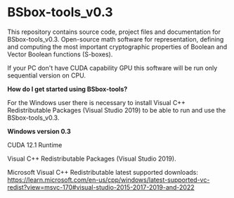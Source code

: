# BSbox-tools_v0.3
This repository contains source code, project files and documentation for BSbox-tools_v0.3. Open-source math software for representation, defining and computing the most important cryptographic properties of Boolean and Vector Boolean functions (S-boxes).

If your PC don't have CUDA capability GPU this software will be run only sequential version on CPU.

**How do I get started using BSbox-tools?**

For the Windows user there is necessary to install Visual C++ Redistributable Packages (Visual Studio 2019) to be able to run and use the BSbox-tools_v0.3. 

**Windows version 0.3**

CUDA 12.1 Runtime

Visual C++ Redistributable Packages (Visual Studio 2019).

Microsoft Visual C++ Redistributable latest supported downloads:
https://learn.microsoft.com/en-us/cpp/windows/latest-supported-vc-redist?view=msvc-170#visual-studio-2015-2017-2019-and-2022
